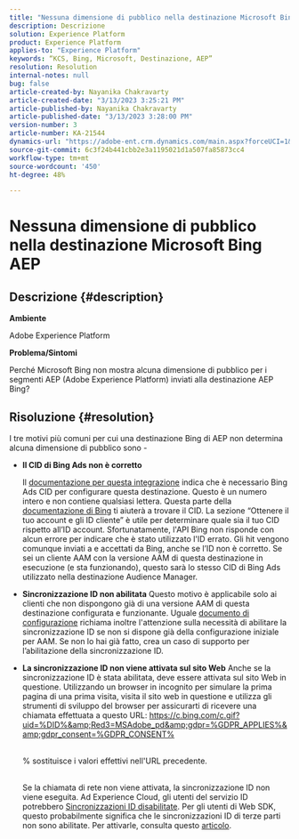 ```yaml
---
title: "Nessuna dimensione di pubblico nella destinazione Microsoft Bing AEP"
description: Descrizione
solution: Experience Platform
product: Experience Platform
applies-to: "Experience Platform"
keywords: “KCS, Bing, Microsoft, Destinazione, AEP”
resolution: Resolution
internal-notes: null
bug: false
article-created-by: Nayanika Chakravarty
article-created-date: "3/13/2023 3:25:21 PM"
article-published-by: Nayanika Chakravarty
article-published-date: "3/13/2023 3:28:00 PM"
version-number: 3
article-number: KA-21544
dynamics-url: "https://adobe-ent.crm.dynamics.com/main.aspx?forceUCI=1&pagetype=entityrecord&etn=knowledgearticle&id=dd88ec42-b3c1-ed11-83ff-6045bd0065b6"
source-git-commit: 6c3f24b441cbb2e3a1195021d1a507fa85873cc4
workflow-type: tm+mt
source-wordcount: '450'
ht-degree: 48%

---
```


# Nessuna dimensione di pubblico nella destinazione Microsoft Bing AEP

## Descrizione {#description}


<b>Ambiente</b>

Adobe Experience Platform

<b>Problema/Sintomi</b>

Perché Microsoft Bing non mostra alcuna dimensione di pubblico per i segmenti AEP (Adobe Experience Platform) inviati alla destinazione AEP Bing?


## Risoluzione {#resolution}


I tre motivi più comuni per cui una destinazione Bing di AEP non determina alcuna dimensione di pubblico sono -

- <b>Il CID di Bing Ads non è corretto</b>

   Il [documentazione per questa integrazione](https://experienceleague.adobe.com/docs/experience-platform/destinations/catalog/advertising/bing.html?lang=it) indica che è necessario Bing Ads CID per configurare questa destinazione. Questo è un numero intero e non<b> </b>contiene qualsiasi lettera. Questa parte della [documentazione di Bing](https://learn.microsoft.com/it-it/advertising/guides/get-started?view=bingads-13) ti aiuterà a trovare il CID. La sezione “Ottenere il tuo account e gli ID cliente” è utile per determinare quale sia il tuo CID rispetto all’ID account.
Sfortunatamente, l&#39;API Bing non risponde con alcun errore per indicare che è stato utilizzato l&#39;ID errato. Gli hit vengono comunque inviati a e accettati da Bing, anche se l’ID non è corretto. Se sei un cliente AAM con la versione AAM di questa destinazione in esecuzione (e sta funzionando), questo sarà lo stesso CID di Bing Ads utilizzato nella destinazione Audience Manager.
- <b>Sincronizzazione ID non abilitata</b>    Questo motivo è applicabile solo ai clienti che non dispongono già di una versione AAM di questa destinazione configurata e funzionante. Uguale [documento di configurazione](https://experienceleague.adobe.com/docs/experience-platform/destinations/catalog/advertising/bing.html?lang=it) richiama inoltre l&#39;attenzione sulla necessità di abilitare la sincronizzazione ID se non si dispone già della configurazione iniziale per AAM. Se non lo hai già fatto, crea un caso di supporto per l’abilitazione della sincronizzazione ID.
- <b>La sincronizzazione ID non viene attivata sul sito Web</b>
Anche se la sincronizzazione ID è stata abilitata, deve essere attivata sul sito Web in questione. Utilizzando un browser in incognito per simulare la prima pagina di una prima visita, visita il sito web in questione e utilizza gli strumenti di sviluppo del browser per assicurarti di ricevere una chiamata effettuata a questo URL: https://c.bing.com/c.gif?uid=%DID%&amp;Red3=MSAdobe_pd&amp;gdpr=%GDPR_APPLIES%&amp;gdpr_consent=%GDPR_CONSENT%


   <br>    % sostituisce i valori effettivi nell&#39;URL precedente.


   <br>    Se la chiamata di rete non viene attivata, la sincronizzazione ID non viene eseguita. Ad Experience Cloud, gli utenti del servizio ID potrebbero [Sincronizzazioni ID disabilitate](https://experienceleague.adobe.com/docs/id-service/using/id-service-api/configurations/disableidsync.html?lang=it). Per gli utenti di Web SDK, questo probabilmente significa che le sincronizzazioni ID di terze parti non sono abilitate. Per attivarle, consulta questo [articolo](https://experienceleague.adobe.com/docs/experience-cloud-kcs/kbarticles/KA-20248.html?lang=it).

